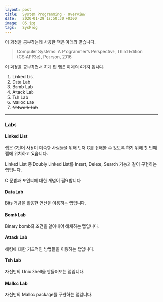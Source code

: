 ```yaml
---
layout: post
title:  System Programming - Overview
date:   2020-01-29 12:50:30 +0300
image:  05.jpg
tags:   SysProg
---
```


이 과정을 공부하는데 사용한 책은 아래와 같습니다.

> Computer Systems: A Programmer’s Perspective, Third Edition (CS:APP3e), Pearson, 2016

이 과정을 공부하면서 하게 된 랩은 아래의 6가지 입니다.

1. Linked List
2. Data Lab
3. Bomb Lab
4. Attack Lab
5. Tsh Lab
6. Malloc Lab
7. ~~Network Lab~~

***

### Labs

#### Linked List

랩은 C언어 사용이 미숙한 사람들을 위해 먼저 C를 접해볼 수 있도록 하기 위해 첫 번째 랩에 위치하고 있습니다.

Linked List 중 Doubly Linked List를 Insert, Delete, Search 기능과 같이 구현하는 랩입니다.

C 문법과 포인터에 대한 개념이 필요합니다.<br/>

#### Data Lab

Bits 개념을 활용한 연산을 이용하는 랩입니다.

#### Bomb Lab

Binary bomb의 조건을 알아내어 해체하는 랩입니다.

#### Attack Lab

해킹에 대한 기초적인 방법들을 이용하는 랩입니다.

#### Tsh Lab

자신만의 Unix Shell을 만들어보는 랩입니다.

#### Malloc Lab

자신만의 Malloc package를 구현하는 랩입니다.